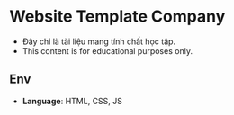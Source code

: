 # Website Template Company

   - Đây chỉ là tài liệu mang tính chất học tập.
   - This content is for educational purposes only.

## Env

- **Language**: HTML, CSS, JS
